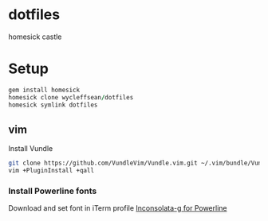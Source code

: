 # dotfiles
homesick castle

# Setup

```ruby
gem install homesick
homesick clone wycleffsean/dotfiles
homesick symlink dotfiles
```

## vim
Install Vundle
```sh
git clone https://github.com/VundleVim/Vundle.vim.git ~/.vim/bundle/Vundle.vim
vim +PluginInstall +qall
```

### Install Powerline fonts
Download and set font in iTerm profile
[Inconsolata-g for Powerline](https://github.com/powerline/fonts/raw/master/Inconsolata-g/Inconsolata-g%20for%20Powerline.otf)
